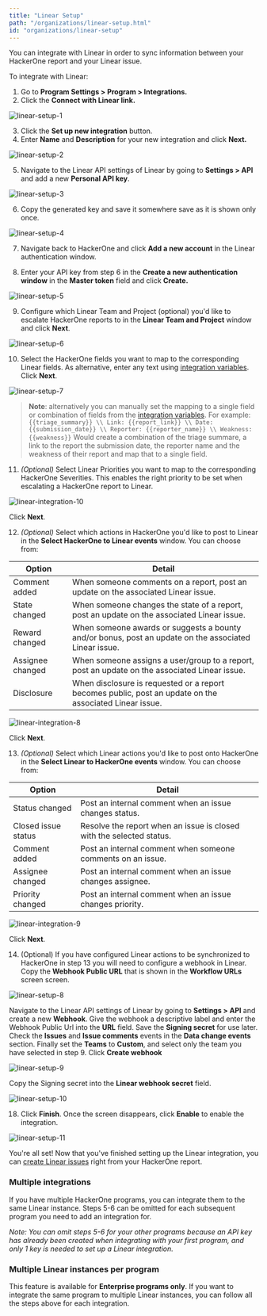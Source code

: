 ```yaml
---
title: "Linear Setup"
path: "/organizations/linear-setup.html"
id: "organizations/linear-setup"
---
```


You can integrate with Linear in order to sync information between your HackerOne report and your Linear issue.

To integrate with Linear:

1. Go to **Program Settings > Program > Integrations.**
2. Click the **Connect with Linear link.**

![linear-setup-1](./images/linear-setup-1.png)

3. Click the **Set up new integration** button.
4. Enter **Name** and **Description** for your new integration and click **Next.**

![linear-setup-2](./images/linear-setup-2.png)

5. Navigate to the Linear API settings of Linear by going to **Settings > API** and add a new **Personal API key**.

![linear-setup-3](./images/linear-setup-3.png)

6. Copy the generated key and save it somewhere save as it is shown only once.

![linear-setup-4](./images/linear-setup-4.png)

7. Navigate back to HackerOne and click **Add a new account** in the Linear authentication window.

8. Enter your API key from step 6 in the **Create a new authentication window** in the **Master token** field and click **Create.**

![linear-setup-5](./images/linear-setup-5.png)

9. Configure which Linear Team and Project (optional)  you'd like to escalate HackerOne reports to in the **Linear Team and Project** window and click **Next**.

![linear-setup-6](./images/linear-setup-6.png)

10. Select the HackerOne fields you want to map to the corresponding Linear fields. As alternative, enter any text using [integration variables](/organizations/integration-variables.html). Click **Next**.

![linear-setup-7](./images/linear-setup-7.png)

> **Note**: alternatively you can manually set the mapping to a single field or combination of fields from the [integration variables](/organizations/integration-variables.html). For example: `{{triage_summary}} \\ Link: {{report_link}} \\ Date: {{submission_date}} \\ Reporter: {{reporter_name}} \\ Weakness: {{weakness}}` Would create a combination of the triage summare, a link to the report the submission date, the reporter name and the weakness of their report and map that to a single field.

11. *(Optional)* Select Linear Priorities you want to map to the corresponding HackerOne Severities. This enables the right priority to be set when escalating a HackerOne report to Linear.

![linear-integration-10](./images/linear-integration-10.png)

Click **Next**.

12. *(Optional)* Select which actions in HackerOne you'd like to post to Linear in the **Select HackerOne to Linear events** window. You can choose from:

Option | Detail
------ | -------
Comment added | When someone comments on a report, post an update on the associated Linear issue.
State changed | When someone changes the state of a report, post an update on the associated Linear issue.
Reward changed | When someone awards or suggests a bounty and/or bonus, post an update on the associated Linear issue.
Assignee changed | When someone assigns a user/group to a report, post an update on the associated Linear issue.
Disclosure | When disclosure is requested or a report becomes public, post an update on the associated Linear issue.

![linear-integration-8](./images/linear-integration-8.png)

Click **Next**.

13. *(Optional)* Select which Linear actions you'd like to post onto HackerOne in the **Select Linear to HackerOne events** window. You can choose from:

Option | Detail
------ | -------
Status changed | Post an internal comment when an issue changes status.
Closed issue status | Resolve the report when an issue is closed with the selected status.
Comment added | Post an internal comment when someone comments on an issue.
Assignee changed | Post an internal comment when an issue changes assignee.
Priority changed | Post an internal comment when an issue changes priority.

![linear-integration-9](./images/linear-integration-9.png)

Click **Next**.

14. (Optional) If you have configured Linear actions to be synchronized to HackerOne in step 13 you will need to configure a webhook in Linear. Copy the **Webhook Public URL** that is shown in the **Workflow URLs** screen screen.

![linear-setup-8](./images/linear-setup-8.png)

Navigate to the Linear API settings of Linear by going to **Settings > API** and create a new **Webhook**. Give the webhook a descriptive label and enter the Webhook Public Url into the **URL** field. Save the **Signing secret** for use later. Check the **Issues** and **Issue comments** events in the **Data change events** section. Finally set the **Teams** to **Custom**, and select only the team you have selected in step 9. Click **Create webhook**

![linear-setup-9](./images/linear-setup-9.png)

Copy the Signing secret into the **Linear webhook secret** field.

![linear-setup-10](./images/linear-setup-10.png)

18. Click **Finish**. Once the screen disappears, click **Enable** to enable the integration.

![linear-setup-11](./images/linear-setup-11.png)

You're all set! Now that you've finished setting up the Linear integration, you can [create Linear issues](/organizations/linear-integration.html#creating-a-Linear-issue) right from your HackerOne report.

### Multiple integrations

If you have multiple HackerOne programs, you can integrate them to the same Linear instance. Steps 5-6 can be omitted for each subsequent program you need to add an integration for.

*Note: You can omit steps 5-6 for your other programs because an API key has already been created when integrating with your first program, and only 1 key is needed to set up a Linear integration.*

### Multiple Linear instances per program
This feature is available for **Enterprise programs only**. If you want to integrate the same program to multiple Linear instances, you can follow all the steps above for each integration.
